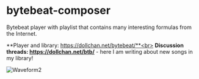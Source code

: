 # bytebeat-composer
Bytebeat player with playlist that contains many interesting formulas from the Internet.

**Player and library: https://dollchan.net/bytebeat/**<br>
**Discussion threads: https://dollchan.net/btb/** - here I am writing about new songs in my library!

![Waveform2](https://user-images.githubusercontent.com/1059874/136712159-371c4625-944f-434b-a4c8-4d6758953d46.jpg)
